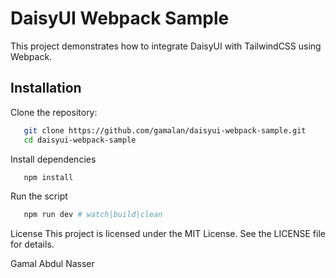 # DaisyUI Webpack Sample

This project demonstrates how to integrate DaisyUI with TailwindCSS using Webpack.


## Installation

Clone the repository:
```sh
   git clone https://github.com/gamalan/daisyui-webpack-sample.git
   cd daisyui-webpack-sample
```

Install dependencies
```sh
   npm install
```

Run the script
```sh
   npm run dev # watch|build|clean
```

License
This project is licensed under the MIT License. See the LICENSE file for details.

Gamal Abdul Nasser
